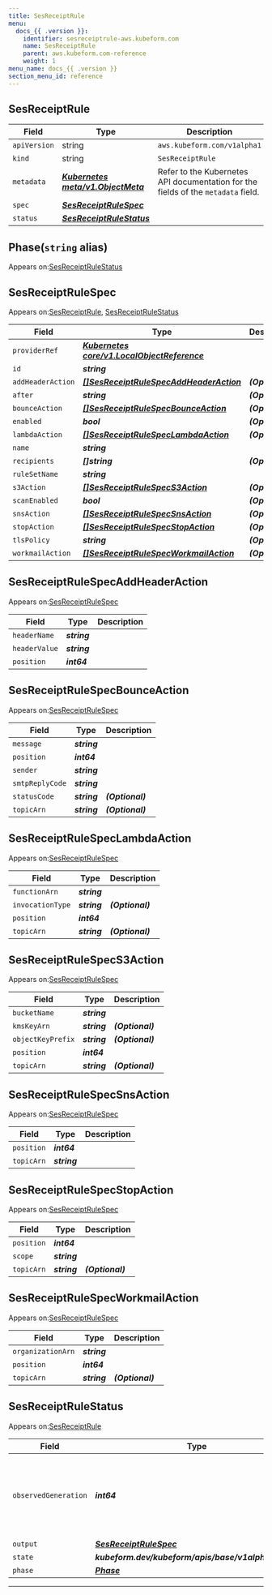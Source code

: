 ```yaml
---
title: SesReceiptRule
menu:
  docs_{{ .version }}:
    identifier: sesreceiptrule-aws.kubeform.com
    name: SesReceiptRule
    parent: aws.kubeform.com-reference
    weight: 1
menu_name: docs_{{ .version }}
section_menu_id: reference
---
```


## SesReceiptRule
| Field | Type | Description |
| ------ | ----- | ----------- |
| `apiVersion` | string | `aws.kubeform.com/v1alpha1` |
|    `kind` | string | `SesReceiptRule` |
| `metadata` | ***[Kubernetes meta/v1.ObjectMeta](https://kubernetes.io/docs/reference/generated/kubernetes-api/v1.13/#objectmeta-v1-meta)***|Refer to the Kubernetes API documentation for the fields of the `metadata` field.|
| `spec` | ***[SesReceiptRuleSpec](#sesreceiptrulespec)***||
| `status` | ***[SesReceiptRuleStatus](#sesreceiptrulestatus)***||
## Phase(`string` alias)

Appears on:[SesReceiptRuleStatus](#sesreceiptrulestatus)

## SesReceiptRuleSpec

Appears on:[SesReceiptRule](#sesreceiptrule), [SesReceiptRuleStatus](#sesreceiptrulestatus)

| Field | Type | Description |
| ------ | ----- | ----------- |
| `providerRef` | ***[Kubernetes core/v1.LocalObjectReference](https://kubernetes.io/docs/reference/generated/kubernetes-api/v1.13/#localobjectreference-v1-core)***||
| `id` | ***string***||
| `addHeaderAction` | ***[[]SesReceiptRuleSpecAddHeaderAction](#sesreceiptrulespecaddheaderaction)***| ***(Optional)*** |
| `after` | ***string***| ***(Optional)*** |
| `bounceAction` | ***[[]SesReceiptRuleSpecBounceAction](#sesreceiptrulespecbounceaction)***| ***(Optional)*** |
| `enabled` | ***bool***| ***(Optional)*** |
| `lambdaAction` | ***[[]SesReceiptRuleSpecLambdaAction](#sesreceiptrulespeclambdaaction)***| ***(Optional)*** |
| `name` | ***string***||
| `recipients` | ***[]string***| ***(Optional)*** |
| `ruleSetName` | ***string***||
| `s3Action` | ***[[]SesReceiptRuleSpecS3Action](#sesreceiptrulespecs3action)***| ***(Optional)*** |
| `scanEnabled` | ***bool***| ***(Optional)*** |
| `snsAction` | ***[[]SesReceiptRuleSpecSnsAction](#sesreceiptrulespecsnsaction)***| ***(Optional)*** |
| `stopAction` | ***[[]SesReceiptRuleSpecStopAction](#sesreceiptrulespecstopaction)***| ***(Optional)*** |
| `tlsPolicy` | ***string***| ***(Optional)*** |
| `workmailAction` | ***[[]SesReceiptRuleSpecWorkmailAction](#sesreceiptrulespecworkmailaction)***| ***(Optional)*** |
## SesReceiptRuleSpecAddHeaderAction

Appears on:[SesReceiptRuleSpec](#sesreceiptrulespec)

| Field | Type | Description |
| ------ | ----- | ----------- |
| `headerName` | ***string***||
| `headerValue` | ***string***||
| `position` | ***int64***||
## SesReceiptRuleSpecBounceAction

Appears on:[SesReceiptRuleSpec](#sesreceiptrulespec)

| Field | Type | Description |
| ------ | ----- | ----------- |
| `message` | ***string***||
| `position` | ***int64***||
| `sender` | ***string***||
| `smtpReplyCode` | ***string***||
| `statusCode` | ***string***| ***(Optional)*** |
| `topicArn` | ***string***| ***(Optional)*** |
## SesReceiptRuleSpecLambdaAction

Appears on:[SesReceiptRuleSpec](#sesreceiptrulespec)

| Field | Type | Description |
| ------ | ----- | ----------- |
| `functionArn` | ***string***||
| `invocationType` | ***string***| ***(Optional)*** |
| `position` | ***int64***||
| `topicArn` | ***string***| ***(Optional)*** |
## SesReceiptRuleSpecS3Action

Appears on:[SesReceiptRuleSpec](#sesreceiptrulespec)

| Field | Type | Description |
| ------ | ----- | ----------- |
| `bucketName` | ***string***||
| `kmsKeyArn` | ***string***| ***(Optional)*** |
| `objectKeyPrefix` | ***string***| ***(Optional)*** |
| `position` | ***int64***||
| `topicArn` | ***string***| ***(Optional)*** |
## SesReceiptRuleSpecSnsAction

Appears on:[SesReceiptRuleSpec](#sesreceiptrulespec)

| Field | Type | Description |
| ------ | ----- | ----------- |
| `position` | ***int64***||
| `topicArn` | ***string***||
## SesReceiptRuleSpecStopAction

Appears on:[SesReceiptRuleSpec](#sesreceiptrulespec)

| Field | Type | Description |
| ------ | ----- | ----------- |
| `position` | ***int64***||
| `scope` | ***string***||
| `topicArn` | ***string***| ***(Optional)*** |
## SesReceiptRuleSpecWorkmailAction

Appears on:[SesReceiptRuleSpec](#sesreceiptrulespec)

| Field | Type | Description |
| ------ | ----- | ----------- |
| `organizationArn` | ***string***||
| `position` | ***int64***||
| `topicArn` | ***string***| ***(Optional)*** |
## SesReceiptRuleStatus

Appears on:[SesReceiptRule](#sesreceiptrule)

| Field | Type | Description |
| ------ | ----- | ----------- |
| `observedGeneration` | ***int64***| ***(Optional)*** Resource generation, which is updated on mutation by the API Server.|
| `output` | ***[SesReceiptRuleSpec](#sesreceiptrulespec)***| ***(Optional)*** |
| `state` | ***kubeform.dev/kubeform/apis/base/v1alpha1.State***| ***(Optional)*** |
| `phase` | ***[Phase](#phase)***| ***(Optional)*** |
---
